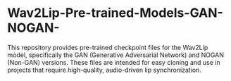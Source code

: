 # Wav2Lip-Pre-trained-Models-GAN-NOGAN-
This repository provides pre-trained checkpoint files for the Wav2Lip model, specifically the GAN (Generative Adversarial Network) and NOGAN (Non-GAN) versions. These files are intended for easy cloning and use in projects that require high-quality, audio-driven lip synchronization.
